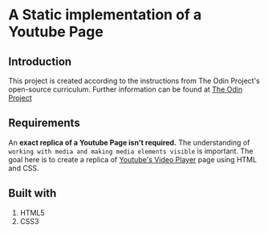 # A Static implementation of a Youtube Page
## Introduction
This project is created according to the instructions from The Odin Project's open-source curriculum.
Further information can be found at [The Odin Project](https://github.com/TheOdinProject/curriculum/tree/b5b6fc5cfedbcc28005eb92aca8ba79e0e81bdc8/html_css)

## Requirements
An **exact replica of a Youtube Page isn't required.** The understanding of `working with media and making media elements visible` is important.
The goal here is to create a replica of [Youtube's Video Player](https://www.youtube.com/watch?v=V74l_zS1x8E&ab_channel=TheOdinProject) page using HTML and CSS. 

## Built with
1. HTML5
2. CSS3

